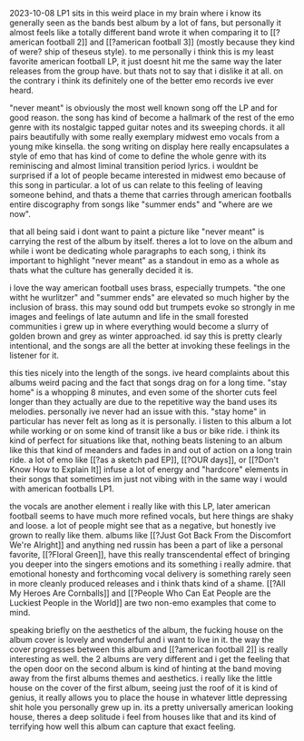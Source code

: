 2023-10-08
LP1 sits in this weird place in my brain where i know its generally seen as the bands best album by a lot of fans, but personally it almost feels like a totally different band wrote it when comparing it to [[?american football 2]] and [[?american football 3]] (mostly because they kind of were? ship of theseus style). to me personally i think this is my least favorite american football LP, it just doesnt hit me the same way the later releases from the group have. but thats not to say that i dislike it at all. on the contrary i think its definitely one of the better emo records ive ever heard.

"never meant" is obviously the most well known song off the LP and for good reason. the song has kind of become a hallmark of the rest of the emo genre with its nostalgic tapped guitar notes and its sweeping chords. it all pairs beautifully with some really exemplary midwest emo vocals from a young mike kinsella. the song writing on display here really encapsulates a style of emo that has kind of come to define the whole genre with its reminiscing and almost liminal transition period lyrics. i wouldnt be surprised if a lot of people became interested in midwest emo because of this song in particular. a lot of us can relate to this feeling of leaving someone behind, and thats a theme that carries through american footballs entire discography from songs like "summer ends" and "where are we now".

that all being said i dont want to paint a picture like "never meant" is carrying the rest of the album by itself. theres a lot to love on the album and while i wont be dedicating whole paragraphs to each song, i think its important to highlight "never meant" as a standout in emo as a whole as thats what the culture has generally decided it is.

i love the way american football uses brass, especially trumpets. "the one witht he wurlitzer" and "summer ends" are elevated so much higher by the inclusion of brass. this may sound odd but trumpets evoke so strongly in me images and feelings of late autumn and life in the small forested communities i grew up in where everything would become a slurry of golden brown and grey as winter approached. id say this is pretty clearly intentional, and the songs are all the better at invoking these feelings in the listener for it.

this ties nicely into the length of the songs. ive heard complaints about this albums weird pacing and the fact that songs drag on for a long time. "stay home" is a whopping 8 minutes, and even some of the shorter cuts feel longer than they actually are due to the repetitive way the band uses its melodies. personally ive never had an issue with this. "stay home" in particular has never felt as long as it is personally. i listen to this album a lot while working or on some kind of transit like a bus or bike ride. i think its kind of perfect for situations like that, nothing beats listening to an album like this that kind of meanders and fades in and out of action on a long train ride. a lot of emo like [[?as a sketch pad EP]], [[?OUR days]], or [[?Don't Know How to Explain It]] infuse a lot of energy and "hardcore" elements in their songs that sometimes im just not vibing with in the same way i would with american footballs LP1.

the vocals are another element i really like with this LP, later american football seems to have much more refined vocals, but here things are shaky and loose. a lot of people might see that as a negative, but honestly ive grown to really like them. albums like [[?Just Got Back From the Discomfort We're Alright]] and anything ned russin has been a part of like a personal favorite, [[?Floral Green]], have this really transcendental effect of bringing you deeper into the singers emotions and its something i really admire. that emotional honesty and forthcoming vocal delivery is something rarely seen in more cleanly produced releases and i think thats kind of a shame. [[?All My Heroes Are Cornballs]] and [[?People Who Can Eat People are the Luckiest People in the World]] are two non-emo examples that come to mind.

speaking briefly on the aesthetics of the album, the fucking house on the album cover is lovely and wonderful and i want to live in it. the way the cover progresses between this album and [[?american football 2]] is really interesting as well. the 2 albums are very different and i get the feeling that the open door on the second album is kind of hinting at the band moving away from the first albums themes and aesthetics. i really like the little house on the cover of the first album, seeing just the roof of it is kind of genius, it really allows you to place the house in whatever little depressing shit hole you personally grew up in. its a pretty universally american looking house, theres a deep solitude i feel from houses like that and its kind of terrifying how well this album can capture that exact feeling.
